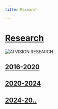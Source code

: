 ```yaml
---
title: Research

---
```


# [Research](/research)

![AI VISION RESEARCH](/algalsoap.png) 

## [2016-2020](/research/undergrad/)

## [2020-2024](/postgrad)

## [2024-20..](/postdoc)


